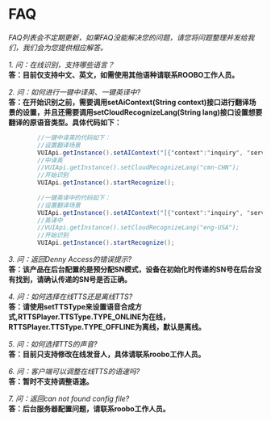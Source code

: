 FAQ
=
*FAQ列表会不定期更新，如果FAQ没能解决您的问题，请您将问题整理并发给我们，我们会为您提供相应解答。*

*1. 问：在线识别，支持哪些语言？*  
**答：目前仅支持中文、英文，如需使用其他语种请联系ROOBO工作人员。**
 
*2. 问：如何进行一键中译英、一键英译中?*  
**答：在开始识别之前，需要调用setAiContext(String context)接口进行翻译场景的设置，并且还需要调用setCloudRecognizeLang(String lang)接口设置想要翻译的原语音类型。具体代码如下：**
```Java
        //一键中译英的代码如下：
        //设置翻译场景
        VUIApi.getInstance().setAIContext("[{"context":"inquiry", "service":"Translator" }]");
        //中译英
        //VUIApi.getInstance().setCloudRecognizeLang("cmn-CHN");
        //开始识别
        VUIApi.getInstance().startRecognize();
        
        //一键英译中的代码如下：
        //设置翻译场景
        VUIApi.getInstance().setAIContext("[{"context":"inquiry", "service":"Translator" }]");
        //英译中
        //VUIApi.getInstance().setCloudRecognizeLang("eng-USA");
        //开始识别
        VUIApi.getInstance().startRecognize();
```
*3. 问：返回Denny Access的错误提示?*  
**答：该产品在后台配置的是预分配SN模式，设备在初始化时传递的SN号在后台没有找到，请确认传递的SN号是否正确。**  

*4. 问：如何选择在线TTS还是离线TTS?*  
**答：请使用setTTSType来设置语音合成方式,RTTSPlayer.TTSType.TYPE_ONLINE为在线，RTTSPlayer.TTSType.TYPE_OFFLINE为离线，默认是离线。**

*5. 问：如何选择TTS的声音?*  
**答：目前只支持修改在线发音人，具体请联系roobo工作人员。**  

*6. 问：客户端可以调整在线TTS的语速吗?*  
**答：暂时不支持调整语速。**  

*7. 问：返回can not found config file?*  
**答：后台服务器配置问题，请联系roobo工作人员。**
